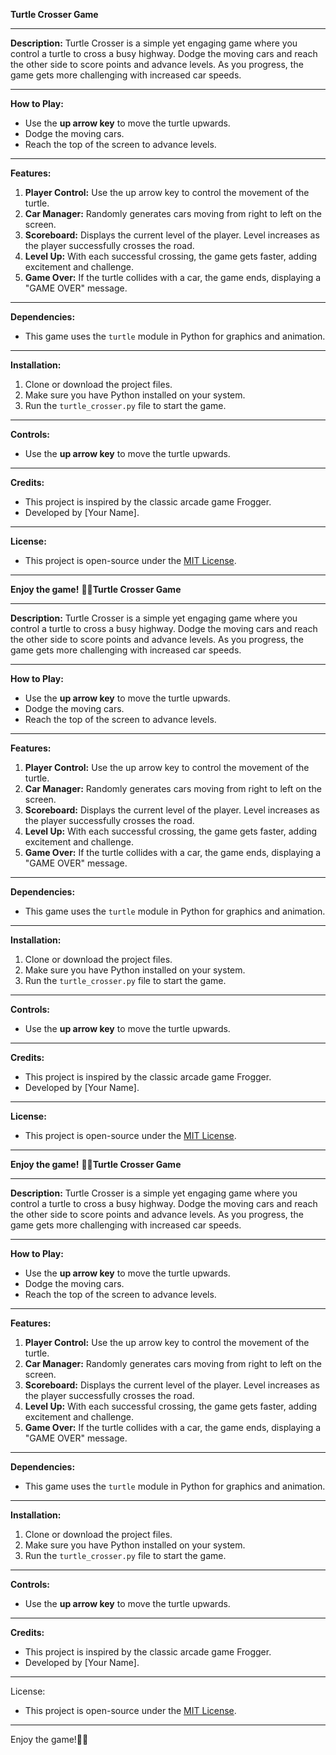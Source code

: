 **Turtle Crosser Game**

---

**Description:**
Turtle Crosser is a simple yet engaging game where you control a turtle to cross a busy highway. Dodge the moving cars and reach the other side to score points and advance levels. As you progress, the game gets more challenging with increased car speeds.

---

**How to Play:**
- Use the **up arrow key** to move the turtle upwards.
- Dodge the moving cars.
- Reach the top of the screen to advance levels.

---

**Features:**
1. **Player Control:** Use the up arrow key to control the movement of the turtle.
2. **Car Manager:** Randomly generates cars moving from right to left on the screen.
3. **Scoreboard:** Displays the current level of the player. Level increases as the player successfully crosses the road.
4. **Level Up:** With each successful crossing, the game gets faster, adding excitement and challenge.
5. **Game Over:** If the turtle collides with a car, the game ends, displaying a "GAME OVER" message.

---

**Dependencies:**
- This game uses the `turtle` module in Python for graphics and animation.

---

**Installation:**
1. Clone or download the project files.
2. Make sure you have Python installed on your system.
3. Run the `turtle_crosser.py` file to start the game.

---

**Controls:**
- Use the **up arrow key** to move the turtle upwards.

---

**Credits:**
- This project is inspired by the classic arcade game Frogger.
- Developed by [Your Name].

---

**License:**
- This project is open-source under the [MIT License](LICENSE).

---

**Enjoy the game!** 🐢🚗**Turtle Crosser Game**

---

**Description:**
Turtle Crosser is a simple yet engaging game where you control a turtle to cross a busy highway. Dodge the moving cars and reach the other side to score points and advance levels. As you progress, the game gets more challenging with increased car speeds.

---

**How to Play:**
- Use the **up arrow key** to move the turtle upwards.
- Dodge the moving cars.
- Reach the top of the screen to advance levels.

---

**Features:**
1. **Player Control:** Use the up arrow key to control the movement of the turtle.
2. **Car Manager:** Randomly generates cars moving from right to left on the screen.
3. **Scoreboard:** Displays the current level of the player. Level increases as the player successfully crosses the road.
4. **Level Up:** With each successful crossing, the game gets faster, adding excitement and challenge.
5. **Game Over:** If the turtle collides with a car, the game ends, displaying a "GAME OVER" message.

---

**Dependencies:**
- This game uses the `turtle` module in Python for graphics and animation.

---

**Installation:**
1. Clone or download the project files.
2. Make sure you have Python installed on your system.
3. Run the `turtle_crosser.py` file to start the game.

---

**Controls:**
- Use the **up arrow key** to move the turtle upwards.

---

**Credits:**
- This project is inspired by the classic arcade game Frogger.
- Developed by [Your Name].

---

**License:**
- This project is open-source under the [MIT License](LICENSE).

---

**Enjoy the game!** 🐢🚗**Turtle Crosser Game**

---

**Description:**
Turtle Crosser is a simple yet engaging game where you control a turtle to cross a busy highway. Dodge the moving cars and reach the other side to score points and advance levels. As you progress, the game gets more challenging with increased car speeds.

---

**How to Play:**
- Use the **up arrow key** to move the turtle upwards.
- Dodge the moving cars.
- Reach the top of the screen to advance levels.

---

**Features:**
1. **Player Control:** Use the up arrow key to control the movement of the turtle.
2. **Car Manager:** Randomly generates cars moving from right to left on the screen.
3. **Scoreboard:** Displays the current level of the player. Level increases as the player successfully crosses the road.
4. **Level Up:** With each successful crossing, the game gets faster, adding excitement and challenge.
5. **Game Over:** If the turtle collides with a car, the game ends, displaying a "GAME OVER" message.

---

**Dependencies:**
- This game uses the `turtle` module in Python for graphics and animation.

---

**Installation:**
1. Clone or download the project files.
2. Make sure you have Python installed on your system.
3. Run the `turtle_crosser.py` file to start the game.

---

**Controls:**
- Use the **up arrow key** to move the turtle upwards.

---

**Credits:**
- This project is inspired by the classic arcade game Frogger.
- Developed by [Your Name].

---

License:
- This project is open-source under the [MIT License](LICENSE).

---
Enjoy the game!🐢🚗